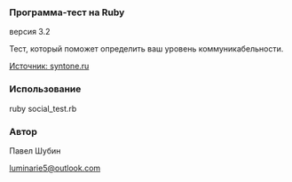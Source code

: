### Программа-тест на Ruby
версия 3.2

Тест, который поможет определить ваш уровень коммуникабельности.

[Источник: syntone.ru](http://syntone.ru/psytesty/vash-uroven-obshhitelnosti/)

### Использование
ruby social_test.rb

### Автор
Павел Шубин

luminarie5@outlook.com

